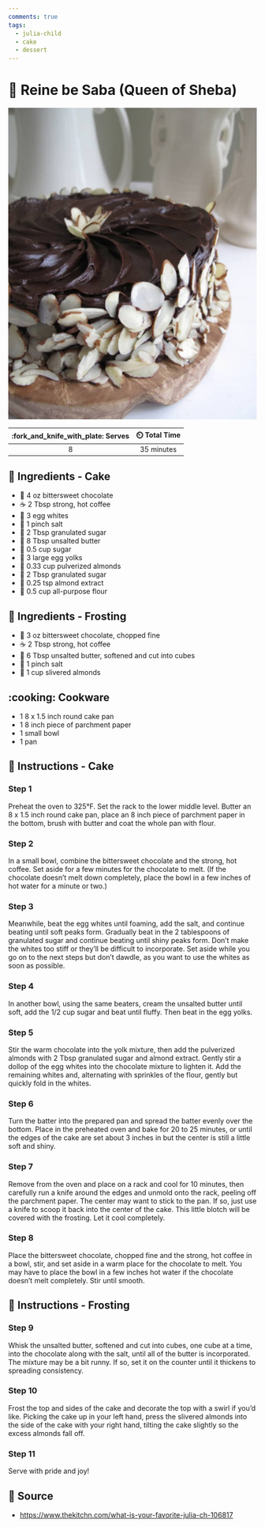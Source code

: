 ```yaml
---
comments: true
tags:
  - julia-child
  - cake
  - dessert
---
```

# :cake: Reine be Saba (Queen of Sheba)

![Reine be Saba (Queen of Sheba)](../../assets/images/reine-be-saba-(queen-of-sheba).jpg)

| :fork_and_knife_with_plate: Serves | :timer_clock: Total Time |
|:----------------------------------:|:-----------------------: |
| 8 | 35 minutes |

## :salt: Ingredients - Cake

- :chocolate_bar: 4 oz bittersweet chocolate
- :coffee: 2 Tbsp strong, hot coffee
- :egg: 3 egg whites
- :salt: 1 pinch salt
- :candy: 2 Tbsp granulated sugar
- :butter: 8 Tbsp unsalted butter
- :candy: 0.5 cup sugar
- :egg: 3 large egg yolks
- :chestnut: 0.33 cup pulverized almonds
- :candy: 2 Tbsp granulated sugar
- :chestnut: 0.25 tsp almond extract
- :ear_of_rice: 0.5 cup all-purpose flour

## :salt: Ingredients - Frosting

- :chocolate_bar: 3 oz bittersweet chocolate, chopped fine
- :coffee: 2 Tbsp strong, hot coffee
- :butter: 6 Tbsp unsalted butter, softened and cut into cubes
- :salt: 1 pinch salt
- :chestnut: 1 cup slivered almonds

## :cooking: Cookware

- 1 8 x 1.5 inch round cake pan
- 1 8 inch piece of parchment paper
- 1 small bowl
- 1 pan

## :pencil: Instructions - Cake

### Step 1

Preheat the oven to 325°F. Set the rack to the lower middle level. Butter an 8 x 1.5 inch round cake pan, place an 8
inch piece of parchment paper in the bottom, brush with butter and coat the whole pan with flour.

### Step 2

In a small bowl, combine the bittersweet chocolate and the strong, hot coffee. Set aside for a few minutes for the
chocolate to melt. (If the chocolate doesn’t melt down completely, place the bowl in a few inches of hot water for a
minute or two.)

### Step 3

Meanwhile, beat the egg whites until foaming, add the salt, and continue beating until soft peaks form. Gradually beat
in the 2 tablespoons of granulated sugar and continue beating until shiny peaks form. Don’t make the whites too stiff
or they’ll be difficult to incorporate. Set aside while you go on to the next steps but don’t dawdle, as you want to
use the whites as soon as possible.

### Step 4

In another bowl, using the same beaters, cream the unsalted butter until soft, add the 1/2 cup sugar and beat until
fluffy. Then beat in the egg yolks.

### Step 5

Stir the warm chocolate into the yolk mixture, then add the pulverized almonds with 2 Tbsp granulated sugar and almond
extract. Gently stir a dollop of the egg whites into the chocolate mixture to lighten it. Add the remaining whites and,
alternating with sprinkles of the flour, gently but quickly fold in the whites.

### Step 6

Turn the batter into the prepared pan and spread the batter evenly over the bottom. Place in the preheated oven and bake
for 20 to 25 minutes, or until the edges of the cake are set about 3 inches in but the center is still a little soft and
shiny.

### Step 7

Remove from the oven and place on a rack and cool for 10 minutes, then carefully run a knife around the edges and unmold
onto the rack, peeling off the parchment paper. The center may want to stick to the pan. If so, just use a knife to
scoop it back into the center of the cake. This little blotch will be covered with the frosting. Let it cool completely.

### Step 8

Place the bittersweet chocolate, chopped fine and the strong, hot coffee in a bowl, stir, and set aside in a warm place
for the chocolate to melt. You may have to place the bowl in a few inches hot water if the chocolate doesn’t melt
completely. Stir until smooth.

## :pencil: Instructions - Frosting

### Step 9

Whisk the unsalted butter, softened and cut into cubes, one cube at a time, into the chocolate along with the salt,
until all of the butter is incorporated. The mixture may be a bit runny. If so, set it on the counter until it thickens
to spreading consistency.

### Step 10

Frost the top and sides of the cake and decorate the top with a swirl if you’d like. Picking the cake up in your left
hand, press the slivered almonds into the side of the cake with your right hand, tilting the cake slightly so the excess
almonds fall off.

### Step 11

Serve with pride and joy!

## :link: Source

- <https://www.thekitchn.com/what-is-your-favorite-julia-ch-106817>
